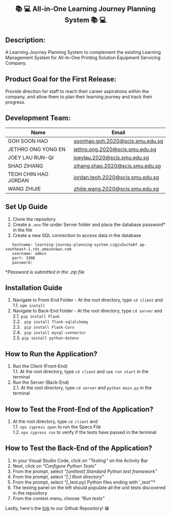 <h2 align='center'>📚 💻 All-in-One Learning Journey Planning System 📚 💻 </h2>

## Description:
A Learning Journey Planning System to complement the existing Learning Management System for All-In-One Printing Solution Equipment Servicing Company.

## Product Goal for the First Release:
Provide direction for staff to reach their career aspirations within the company, and allow them to plan their learning journey and track their progress.

## Development Team:

| Name  | Email |
| ------------- | ------------- |
| GOH SOON HAO  | soonhao.goh.2020@scis.smu.edu.sg |
| JETHRO ONG YONG EN | jethro.ong.2020@scis.smu.edu.sg |
| JOEY LAU RUN-QI | joeylau.2020@scis.smu.edu.sg | 
| SHAO ZIHANG  | zihang.shao.2020@scis.smu.edu.sg |
| TEOH CHIN HAO JORDAN  | jordan.teoh.2020@scis.smu.edu.sg |
| WANG ZHIJIE  | zhijie.wang.2020@scis.smu.edu.sg |


## Set Up Guide
1. Clone the repository 
2. Create a ```.env``` file under Server folder and place the database password* in the file
3. Create a new SQL connection to access data in the database <br/>
  ```
     hostname: learning-journey-planning-system.czgju3uctwbf.ap-southeast-1.rds.amazonaws.com
     username: admin
     port: 3306
     password: 
  ```
  
**Password is submitted in the .zip file*

## Installation Guide 
1. Navigate to Front-End Folder - At the root directory, type ```cd client``` and <br/>
  1.1. ```npm install```
2. Navigate to Back-End Folder - At the root directory, type ```cd server``` and<br/>
  2.1. ```pip install Flask``` <br/>
  2.2. ``` pip install flask-sqlalchemy```  <br/>
  2.3. ``` pip install Flask-Cors```  <br/>
  2.4. ``` pip install mysql-connector``` <br/>
  2.5. ```pip install python-dotenv``` <br/>
  
 ## How to Run the Application?
 1. Run the Client (Front-End) <br/>
  1.1. At the root directory, type ```cd client``` and ```npm run start``` in the terminal
 2. Run the Server (Back-End) <br/>
  2.1. At the root directory, type ```cd server``` and ```python main.py``` in the terminal

 ## How to Test the Front-End of the Application?
 1. At the root directory, type ```cd client``` and <br/>
  1.1. ```npx cypress open``` to run the Specs File <br/>
  1.2. ```npx cypress run``` to verify if the tests have passed in the terminal

 
 ## How to Test the Back-End of the Application?
 1. In your Visual Studio Code, click on *"Testing"* on the Activity Bar
 2. Next, click on *"Configure Python Tests"*
 3. From the prompt, select *"[unittest] Standard Python test framework"*
 4. From the prompt, select *"[.] Root directory"*
 5. From the prompt, select *"[*_test.py] Python files ending with ‘_test’"*
 6. The testing panel on the left should populate all the unit tests discovered in the repository
 7. From the context menu, choose *“Run tests”*

Lastly, here's the [link](https://github.com/SPM-G2T2/learning-journey-planning-system) to our Github Repository! 😁
